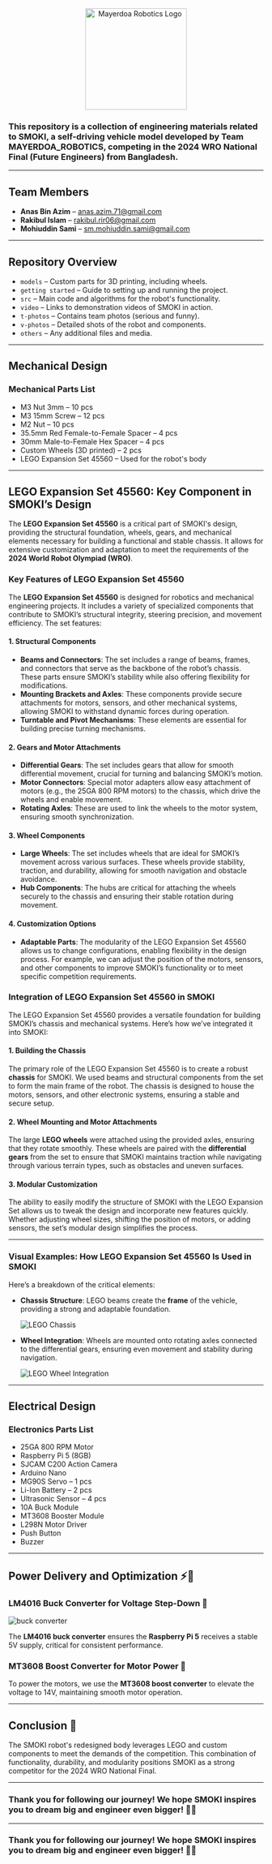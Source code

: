 <div align="center">
  <img src="https://github.com/user-attachments/assets/172c3a2a-33b5-4c01-a7e5-fbb2edcce263" alt="Mayerdoa Robotics Logo" width="200" />
</div>

### This repository is a collection of engineering materials related to **SMOKI**, a self-driving vehicle model developed by **Team MAYERDOA_ROBOTICS**, competing in the **2024 WRO National Final (Future Engineers)** from **Bangladesh**.

---

## Team Members
- **Anas Bin Azim** – [anas.azim.71@gmail.com](mailto:anas.azim.71@gmail.com)
- **Rakibul Islam** – [rakibul.rir06@gmail.com](mailto:rakibul.rir06@gmail.com)
- **Mohiuddin Sami** – [sm.mohiuddin.sami@gmail.com](mailto:sm.mohiuddin.sami@gmail.com)

---

## Repository Overview

* `models` – Custom parts for 3D printing, including wheels.
* `getting started` – Guide to setting up and running the project.
* `src` – Main code and algorithms for the robot's functionality.
* `video` – Links to demonstration videos of SMOKI in action.
* `t-photos` – Contains team photos (serious and funny).
* `v-photos` – Detailed shots of the robot and components.
* `others` – Any additional files and media.

---

## Mechanical Design

### Mechanical Parts List
* M3 Nut 3mm – 10 pcs
* M3 15mm Screw – 12 pcs
* M2 Nut – 10 pcs
* 35.5mm Red Female-to-Female Spacer – 4 pcs
* 30mm Male-to-Female Hex Spacer – 4 pcs
* Custom Wheels (3D printed) – 2 pcs
* LEGO Expansion Set 45560 – Used for the robot's body

---

## LEGO Expansion Set 45560: Key Component in SMOKI’s Design

The **LEGO Expansion Set 45560** is a critical part of SMOKI's design, providing the structural foundation, wheels, gears, and mechanical elements necessary for building a functional and stable chassis. It allows for extensive customization and adaptation to meet the requirements of the **2024 World Robot Olympiad (WRO)**.

### Key Features of LEGO Expansion Set 45560

The **LEGO Expansion Set 45560** is designed for robotics and mechanical engineering projects. It includes a variety of specialized components that contribute to SMOKI’s structural integrity, steering precision, and movement efficiency. The set features:

#### 1. **Structural Components**
   - **Beams and Connectors**: The set includes a range of beams, frames, and connectors that serve as the backbone of the robot’s chassis. These parts ensure SMOKI’s stability while also offering flexibility for modifications.
   - **Mounting Brackets and Axles**: These components provide secure attachments for motors, sensors, and other mechanical systems, allowing SMOKI to withstand dynamic forces during operation.
   - **Turntable and Pivot Mechanisms**: These elements are essential for building precise turning mechanisms.

#### 2. **Gears and Motor Attachments**
   - **Differential Gears**: The set includes gears that allow for smooth differential movement, crucial for turning and balancing SMOKI’s motion.
   - **Motor Connectors**: Special motor adapters allow easy attachment of motors (e.g., the 25GA 800 RPM motors) to the chassis, which drive the wheels and enable movement.
   - **Rotating Axles**: These are used to link the wheels to the motor system, ensuring smooth synchronization.

#### 3. **Wheel Components**
   - **Large Wheels**: The set includes wheels that are ideal for SMOKI’s movement across various surfaces. These wheels provide stability, traction, and durability, allowing for smooth navigation and obstacle avoidance.
   - **Hub Components**: The hubs are critical for attaching the wheels securely to the chassis and ensuring their stable rotation during movement.

#### 4. **Customization Options**
   - **Adaptable Parts**: The modularity of the LEGO Expansion Set 45560 allows us to change configurations, enabling flexibility in the design process. For example, we can adjust the position of the motors, sensors, and other components to improve SMOKI’s functionality or to meet specific competition requirements.

### Integration of LEGO Expansion Set 45560 in SMOKI

The LEGO Expansion Set 45560 provides a versatile foundation for building SMOKI’s chassis and mechanical systems. Here’s how we’ve integrated it into SMOKI:

#### 1. **Building the Chassis**
   The primary role of the LEGO Expansion Set 45560 is to create a robust **chassis** for SMOKI. We used beams and structural components from the set to form the main frame of the robot. The chassis is designed to house the motors, sensors, and other electronic systems, ensuring a stable and secure setup.

#### 2. **Wheel Mounting and Motor Attachments**
   The large **LEGO wheels** were attached using the provided axles, ensuring that they rotate smoothly. These wheels are paired with the **differential gears** from the set to ensure that SMOKI maintains traction while navigating through various terrain types, such as obstacles and uneven surfaces.

#### 3. **Modular Customization**
   The ability to easily modify the structure of SMOKI with the LEGO Expansion Set allows us to tweak the design and incorporate new features quickly. Whether adjusting wheel sizes, shifting the position of motors, or adding sensors, the set’s modular design simplifies the process.

---

### Visual Examples: How LEGO Expansion Set 45560 Is Used in SMOKI

Here’s a breakdown of the critical elements:

- **Chassis Structure**: LEGO beams create the **frame** of the vehicle, providing a strong and adaptable foundation.
  
  ![LEGO Chassis](https://github.com/user-attachments/assets/5f9959c6-4502-4eab-a4da-55fe32c69f43)

- **Wheel Integration**: Wheels are mounted onto rotating axles connected to the differential gears, ensuring even movement and stability during navigation.
  
  ![LEGO Wheel Integration](https://github.com/user-attachments/assets/4bc1d83e-bd98-44c7-890e-053c3f9f3a49)

---

## Electrical Design

### Electronics Parts List
* 25GA 800 RPM Motor
* Raspberry Pi 5 (8GB)
* SJCAM C200 Action Camera
* Arduino Nano
* MG90S Servo – 1 pcs
* Li-Ion Battery – 2 pcs
* Ultrasonic Sensor – 4 pcs
* 10A Buck Module
* MT3608 Booster Module
* L298N Motor Driver
* Push Button
* Buzzer

---

## Power Delivery and Optimization ⚡🔋

### LM4016 Buck Converter for Voltage Step-Down 🔽

![buck converter](https://github.com/user-attachments/assets/4e7c2bde-ba4d-4ce8-a09f-45d2f8686652)

The **LM4016 buck converter** ensures the **Raspberry Pi 5** receives a stable 5V supply, critical for consistent performance.

### MT3608 Boost Converter for Motor Power 🔼

To power the motors, we use the **MT3608 boost converter** to elevate the voltage to 14V, maintaining smooth motor operation.

---

## Conclusion 🌟

The SMOKI robot's redesigned body leverages LEGO and custom components to meet the demands of the competition. This combination of functionality, durability, and modularity positions SMOKI as a strong competitor for the 2024 WRO National Final.

---

### Thank you for following our journey! We hope SMOKI inspires you to dream big and engineer even bigger! 💖🚀


---

### Thank you for following our journey! We hope SMOKI inspires you to dream big and engineer even bigger! 💖🚀
